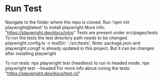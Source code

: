 # Run Test 
Navigate to the folder where the repo is cloned. 
Run 'npm init playwright@latest' to install playwright
More info: "https://playwright.dev/docs/intro"
Tests are present under src/pages/tests
To run the tests the test directory path needs to be changed. playwright.config.ts -> testDir: './src/tests',
Note: package.json and playwright.congif is already updated in this project. But it can be changes after installing playwright 

To run tests: npx playwright test (headless)
to run in headed mode. npx playwright test --headed
For more info about runing the tests: "https://playwright.dev/docs/test-cli"

